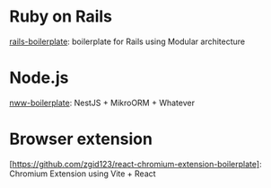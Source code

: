 # Ruby on Rails

[rails-boilerplate](https://github.com/zgid123/rails-boilerplate): boilerplate for Rails using Modular architecture

# Node.js

[nww-boilerplate](https://github.com/zgid123/nmw-boilerplate): NestJS + MikroORM + Whatever

# Browser extension

[https://github.com/zgid123/react-chromium-extension-boilerplate]: Chromium Extension using Vite + React
